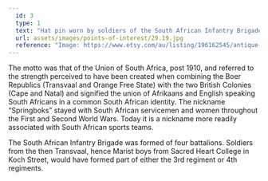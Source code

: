 ```yaml
---
  id: 3
  type: 1
  text: "Hat pin worn by soldiers of the South African Infantry Brigade in WW1 with springbok emblem and as such certainly worn by Marist pupils serving in WW1 (unless they were pilots or sailors as a few were)."
  url: assets/images/points-of-interest/29.19.jpg
  reference: "Image: https://www.etsy.com/au/listing/196162545/antique-wwi-era-springbok-south-african"
---
```

The motto was that of the Union of South Africa, post 1910, and referred to the strength perceived to have been created when combining the Boer Republics (Transvaal and Orange Free State) with the two British Colonies (Cape and Natal) and signified the union of Afrikaans and English speaking South Africans in a common South African identity. The nickname “Springboks” stayed with South African servicemen and women throughout the First and Second World Wars. Today it is a nickname more readily associated with South African sports teams.

The South African Infantry Brigade was formed of four battalions. Soldiers from the then Transvaal, hence Marist boys from Sacred Heart College in Koch Street, would have formed part of either the 3rd regiment or 4th regiments.
        